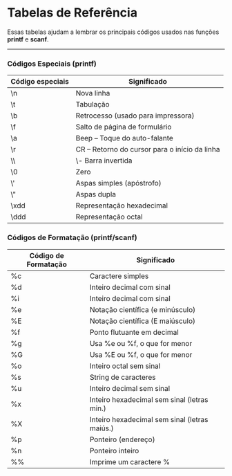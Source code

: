 # Tabelas de Referência 

Essas tabelas ajudam a lembrar os principais códigos usados nas funções **printf** e **scanf**.

---

### Códigos Especiais (printf)

| Código especiais | Significado                                    |
|------------------|-----------------------------------------------|
| \n               | Nova linha                                    |
| \t               | Tabulação                                     |
| \b               | Retrocesso (usado para impressora)            |
| \f               | Salto de página de formulário                 |
| \a               | Beep – Toque do auto-falante                  |
| \r               | CR – Retorno do cursor para o início da linha |
| \\\               | \\- Barra invertida                            |
| \0               | Zero                                          |
| \\'               | Aspas simples (apóstrofo)                     |
| \\"               | Aspas dupla                                   |
| \xdd             | Representação hexadecimal                     |
| \ddd             | Representação octal                           |


### Códigos de Formatação (printf/scanf)

| Código de Formatação          | Significado                                  |
|-------------------------------|----------------------------------------------|
| %c                            | Caractere simples                            |
| %d                            | Inteiro decimal com sinal                    |
| %i                            | Inteiro decimal com sinal                    |
| %e                            | Notação científica (e minúsculo)             |
| %E                            | Notação científica (E maiúsculo)             |
| %f                            | Ponto flutuante em decimal                   |
| %g                            | Usa %e ou %f, o que for menor                |
| %G                            | Usa %E ou %f, o que for menor                |
| %o                            | Inteiro octal sem sinal                      |
| %s                            | String de caracteres                         |
| %u                            | Inteiro decimal sem sinal                    |
| %x                            | Inteiro hexadecimal sem sinal (letras min.)  |
| %X                            | Inteiro hexadecimal sem sinal (letras maiús.)|
| %p                            | Ponteiro (endereço)                          |
| %n                            | Ponteiro inteiro                             |
| %%                            | Imprime um caractere %                       |